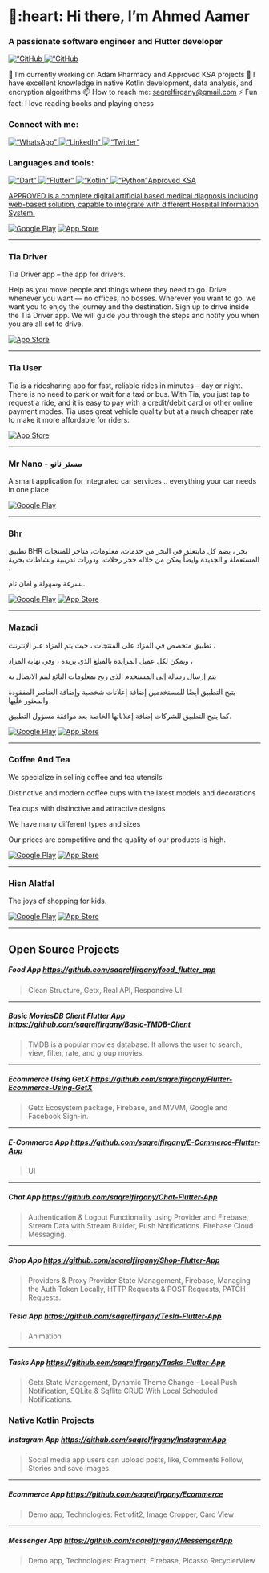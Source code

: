<h1 align=“center”>👋:heart: Hi there, I’m Ahmed Aamer</h1>

<h3 align=“center”>A passionate software engineer and Flutter developer</h3>

<p align=“center”> <a href=“https://github.com/saqrelfirgany” target=“_blank”> <img alt=“GitHub Profile Views” src=“https://komarev.com/ghpvc/?username=saqrelfirgany&color=blueviolet&style=flat-square” /> </a> <a href=“https://github.com/saqrelfirgany?tab=followers” target=“_blank”> <img alt=“GitHub Followers” src=“https://img.shields.io/github/followers/saqrelfirgany?color=blueviolet&style=flat-square” /> </a> </p>

🔭 I’m currently working on Adam Pharmacy and Approved KSA projects
🌱 I have excellent knowledge in native Kotlin development, data analysis, and encryption algorithms
📫 How to reach me: saqrelfirgany@gmail.com
⚡ Fun fact: I love reading books and playing chess
<h3 align=“center”>Connect with me:</h3> <p align=“center”> <a href=“http://Wa.me/201025592065” target=“_blank”> <img alt=“WhatsApp” src=“https://img.shields.io/badge/whatsapp-128C7E.svg?style=for-the-badge&logo=whatsapp&logoColor=white” /> </a> <a href=“https://www.linkedin.com/in/sa2r-elfirgany/” target=“_blank”> <img alt=“LinkedIn” src=“https://img.shields.io/badge/linkedin-0077b5.svg?style=for-the-badge&logo=linkedin&logoColor=white” /> </a> <a href=“https://twitter.com/saqrelfirgany” target=“_blank”> <img alt=“Twitter” src=“https://img.shields.io/badge/twitter-1DA1F2.svg?style=for-the-badge&logo=twitter&logoColor=white” /> </a> </p>

<h3 align=“center”>Languages and tools:</h3> <p align=“center”> <a href=“https://dart.dev/” target=“_blank”> <img alt=“Dart” src=“https://img.shields.io/badge/dart-0175C2.svg?style=for-the-badge&logo=dart&logoColor=white” /> </a> <a href=“https://flutter.dev/” target=“_blank”> <img alt=“Flutter” src=“https://img.shields.io/badge/flutter-02569B.svg?style=for-the-badge&logo=flutter&logoColor=white” /> </a> <a href=“https://kotlinlang.org/” target=“_blank”> <img alt=“Kotlin” src=“https://img.shields.io/badge/kotlin-0095D5.svg?style=for-the-badge&logo=kotlin&logoColor=white” /> </a> <a href=“https://www.python.org/” target=“_blank”> <img alt=“Python” src="https://img.shields.io/badge/python-3776AB.svg?style=for-the-badge&logo=python&logoColor=

### Approved KSA

APPROVED is a complete digital artificial based medical diagnosis including web-based solution, capable to integrate with different Hospital Information System.

<p>
<a href="https://play.google.com/store/apps/details?id=com.namaait.approved" target="_blank">
<img alt="Google Play" src="https://img.shields.io/badge/Get%20it%20on%20google%20play-blue.svg?style=for-the-badge&logo=google-play" /></a> 
<a href="https://apps.apple.com/eg/app/approved-ksa/id1668993553" target="_blank">
<img alt="App Store" src="https://img.shields.io/badge/Get%20it%20on%20app%20store-black.svg?style=for-the-badge&logo=app-store&logoColor=white" /></a>
<hr>

### Tia Driver
Tia Driver app – the app for drivers.

Help as you move people and things where they need to go. Drive whenever you want — no offices, no bosses. Wherever you want to go, we want you to enjoy the journey and the destination.
Sign up to drive inside the Tia Driver app. We will guide you through the steps and notify you when you are all set to drive.
<p> <a href="https://apps.apple.com/eg/app/tia-driver-app/id1603879320" target="_blank"><img alt="App Store" src="https://img.shields.io/badge/Get%20it%20on%20app%20store-black.svg?style=for-the-badge&logo=app-store&logoColor=white" /></a><p>

<hr>

### Tia User 
Tia is a ridesharing app for fast, reliable rides in minutes – day or night. There is no need to park or wait for a taxi or bus. With Tia, you just tap to request a ride, and it is easy to pay with a credit/debit card or other online payment modes.
Tia uses great vehicle quality but at a much cheaper rate to make it more affordable for riders.
<p> <a href="https://apps.apple.com/eg/app/tia-user/id1603893373" target="_blank"><img alt="App Store" src="https://img.shields.io/badge/Get%20it%20on%20app%20store-black.svg?style=for-the-badge&logo=app-store&logoColor=white" /></a><p>

<hr>

### Mr Nano - مستر نانو
A smart application for integrated car services .. everything your car needs in one place

<p>
 <a href="https://play.google.com/store/apps/details?id=com.ebtasm.mrnano" target="_blank">
 <img alt="Google Play" src="https://img.shields.io/badge/Get%20it%20on%20google%20play-blue.svg?style=for-the-badge&logo=google-play" /></a> 
<p>

<hr>

### Bhr
تطبيق BHR بحر ، يضم كل مايتعلق في البحر من خدمات، معلومات، متاجر للمنتجات المستعملة و الجديدة وايضاً يمكن من خلاله حجز رحلات، ودورات تدريبية ونشاطات بحرية ،

بسرعة وسهولة و امان تام.
<p>
 <a href="https://play.google.com/store/apps/details?id=com.ebtasm.bhr" target="_blank">
 <img alt="Google Play" src="https://img.shields.io/badge/Get%20it%20on%20google%20play-blue.svg?style=for-the-badge&logo=google-play" /></a> 
 <a href="https://apps.apple.com/us/app/bhr/id1641237623" target="_blank">
 <img alt="App Store" src="https://img.shields.io/badge/Get%20it%20on%20app%20store-black.svg?style=for-the-badge&logo=app-store&logoColor=white" /></a><p>

<hr>

### Mazadi
تطبيق متخصص في المزاد على المنتجات ، حيث يتم المزاد عبر الإنترنت ،

ويمكن لكل عميل المزايدة بالمبلغ الذي يريده ، وفي نهاية المزاد ،

يتم إرسال رسالة إلى المستخدم الذي ربح بمعلومات البائع ليتم الاتصال به

يتيح التطبيق أيضًا للمستخدمين إضافة إعلانات شخصية وإضافة العناصر المفقودة والمعثور عليها

كما يتيح التطبيق للشركات إضافة إعلاناتها الخاصة بعد موافقة مسؤول التطبيق.
<p>
 <a href="https://play.google.com/store/apps/details?id=com.ebtasm.mazadi" target="_blank">
 <img alt="Google Play" src="https://img.shields.io/badge/Get%20it%20on%20google%20play-blue.svg?style=for-the-badge&logo=google-play" /></a> 
 <a href="https://apps.apple.com/us/app/mazadi/id1602820215" target="_blank">
 <img alt="App Store" src="https://img.shields.io/badge/Get%20it%20on%20app%20store-black.svg?style=for-the-badge&logo=app-store&logoColor=white" /></a><p>

<hr>

### Coffee And Tea
We specialize in selling coffee and tea utensils

Distinctive and modern coffee cups with the latest models and decorations

Tea cups with distinctive and attractive designs

We have many different types and sizes

Our prices are competitive and the quality of our products is high.
<p>
 <a href="https://play.google.com/store/apps/details?id=com.ebtasm.coffeetea" target="_blank">
 <img alt="Google Play" src="https://img.shields.io/badge/Get%20it%20on%20google%20play-blue.svg?style=for-the-badge&logo=google-play" /></a> 
 <a href="https://apps.apple.com/us/app/coffee-and-tea/id1619178774" target="_blank">
 <img alt="App Store" src="https://img.shields.io/badge/Get%20it%20on%20app%20store-black.svg?style=for-the-badge&logo=app-store&logoColor=white" /></a><p>

<hr>

### Hisn Alatfal
The joys of shopping for kids.
<p>
 <a href="https://play.google.com/store/apps/details?id=com.ebtasm.kids_castle" target="_blank">
 <img alt="Google Play" src="https://img.shields.io/badge/Get%20it%20on%20google%20play-blue.svg?style=for-the-badge&logo=google-play" /></a> 
 <a href="https://apps.apple.com/us/app/hisn-alatfal/id1629217103" target="_blank">
 <img alt="App Store" src="https://img.shields.io/badge/Get%20it%20on%20app%20store-black.svg?style=for-the-badge&logo=app-store&logoColor=white" /></a><p>

<hr>

<h2> Open Source Projects </h2>

##### Food App https://github.com/saqrelfirgany/food_flutter_app

> Clean Structure, Getx, Real API, Responsive UI.

<hr>

##### Basic MoviesDB Client Flutter App https://github.com/saqrelfirgany/Basic-TMDB-Client
> TMDB is a popular movies database. It allows the user to search, view, filter, rate, and group movies.

<hr>

##### Ecommerce Using GetX  https://github.com/saqrelfirgany/Flutter-Ecommerce-Using-GetX
> Getx Ecosystem package, Firebase, and MVVM, Google and Facebook Sign-in.

<hr>

##### E-Commerce App  https://github.com/saqrelfirgany/E-Commerce-Flutter-App
> UI


<hr>

##### Chat App  https://github.com/saqrelfirgany/Chat-Flutter-App
> Authentication & Logout Functionality using Provider and Firebase, Stream Data with Stream Builder, Push Notifications. Firebase Cloud Messaging.


<hr>

##### Shop App  https://github.com/saqrelfirgany/Shop-Flutter-App
> Providers & Proxy Provider State Management, Firebase, Managing the Auth Token Locally, HTTP Requests & POST Requests, PATCH Requests.

##### Tesla App  https://github.com/saqrelfirgany/Tesla-Flutter-App
> Animation


<hr>

##### Tasks App  https://github.com/saqrelfirgany/Tasks-Flutter-App
> Getx State Management, Dynamic Theme Change - Local Push Notification, SQLite & Sqflite CRUD With Local Scheduled Notifications.


### Native Kotlin Projects

##### Instagram App  https://github.com/saqrelfirgany/InstagramApp
> Social media app users can upload posts, like, Comments Follow, Stories and save images.


<hr>

##### Ecommerce App  https://github.com/saqrelfirgany/Ecommerce
> Demo app, Technologies: Retrofit2, Image Cropper, Card View


<hr>

##### Messenger App  https://github.com/saqrelfirgany/MessengerApp
> Demo app, Technologies: Fragment, Firebase, Picasso RecyclerView

